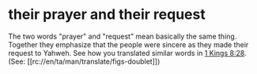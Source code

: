 # their prayer and their request

The two words "prayer" and "request" mean basically the same thing. Together they emphasize that the people were sincere as they made their request to Yahweh. See how you translated similar words in [1 Kings 8:28](../08/28.md). (See: [[rc://en/ta/man/translate/figs-doublet]])

